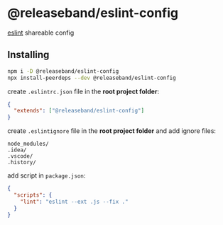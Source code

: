 # @releaseband/eslint-config

[eslint](https://github.com/eslint/eslint) shareable config

## Installing

```bash
npm i -D @releaseband/eslint-config
npx install-peerdeps --dev @releaseband/eslint-config
```

create `.eslintrc.json` file in the **root project folder**:

```json
{
  "extends": ["@releaseband/eslint-config"]
}
```

create `.eslintignore` file in the **root project folder** and add ignore files:

```text
node_modules/
.idea/
.vscode/
.history/
```

add script in `package.json`:

```json
{
  "scripts": {
    "lint": "eslint --ext .js --fix ."
  }
}
```
